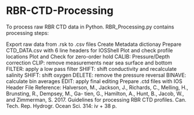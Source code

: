 # RBR-CTD-Processing
To process raw RBR CTD data in Python. RBR_Processing.py contains processing steps:

Export raw data from .rsk to .csv files
Create Metadata dictionay
Prepare CTD_DATA.csv with 6 line headers for IOSShell
Plot and check profile locations
Plot and Check for zero-order hold
CALIB: Pressure/Depth correction
CLIP: remove measurements near sea surface and bottom
FILTER: apply a low pass filter
SHIFT: shift conductivity and recalculate salinity
SHIFT: shift oxygen
DELETE: remove the pressure reversal
BINAVE: calculate bin averages
EDIT: apply final editing
Prepare .ctd files with IOS Header File
Reference: Halverson, M., Jackson, J., Richards, C., Melling, H., Brunsting, R., Dempsey, M., Ga- tien, G., Hamilton, A., Hunt, B., Jacob, W., and Zimmerman, S. 2017. Guidelines for processing RBR CTD profiles. Can. Tech. Rep. Hydrogr. Ocean Sci. 314: iv + 38 p.

